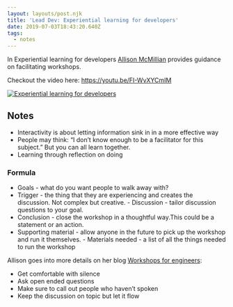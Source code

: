 ```yaml
---
layout: layouts/post.njk
title: 'Lead Dev: Experiential learning for developers'
date: 2019-07-03T18:43:20.640Z
tags:
  - notes
---
```

In Experiential learning for developers [Allison McMillian](http://daydreamsinruby.com/) provides guidance on facilitating workshops.

Checkout the video here: https://youtu.be/FI-WvXYCmIM

[![Experiential learning for developers](https://img.youtube.com/vi/FI-WvXYCmIM/0.jpg)](https://www.youtube.com/watch?v=FI-WvXYCmIM "Experiential learning for developers")

## Notes

- Interactivity is about letting information sink in in a more effective way 
- People may think: “I don’t know enough to be a facilitator for this subject.” But you can all learn together. 
- Learning through reflection on doing


### Formula 

- Goals - what do you want people to walk away with?
- Trigger - the thing that they are experiencing and creates the discussion. Not complex but creative. - Discussion - tailor discussion questions to your goal.
- Conclusion - close the workshop in a thoughtful way.This could be a statement or an action. 
- Supporting material - allow anyone in the future to pick up the workshop and run it themselves. - Materials needed - a list of all the things needed to run the workshop

Allison goes into more details on her blog [Workshops for engineers](
http://daydreamsinruby.com/workshops-for-engineers-part-1/):


- Get comfortable with silence
- Ask open ended questions
- Make sure to call out people who haven’t spoken
- Keep the discussion on topic but let it flow
